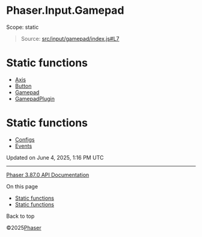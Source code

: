 # Phaser.Input.Gamepad

Scope:
static

> Source: [src/input/gamepad/index.js#L7](https://github.com/phaserjs/phaser/blob/v3.87.0/src/input/gamepad/index.js#L7)

# Static functions

* [Axis](../class/input-gamepad-axis.md)
* [Button](../class/input-gamepad-button.md)
* [Gamepad](../class/input-gamepad-gamepad.md)
* [GamepadPlugin](../class/input-gamepad-gamepadplugin.md)

# Static functions

* [Configs](input-gamepad-configs.md)
* [Events](input-gamepad-events.md)

Updated on June 4, 2025, 1:16 PM UTC

---

[Phaser 3.87.0 API Documentation](../../index.md)

On this page

* [Static functions](#static-functions)
* [Static functions](#static-functions-1)

Back to top

©2025[Phaser](https://docs.phaser.io)